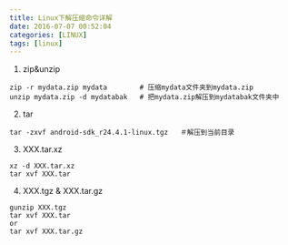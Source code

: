 ```yaml
---
title: Linux下解压缩命令详解
date: 2016-07-07 00:52:04
categories: [LINUX]
tags: [linux]
---
```


1. zip&unzip
```
zip -r mydata.zip mydata        # 压缩mydata文件夹到mydata.zip
unzip mydata.zip -d mydatabak   # 把mydata.zip解压到mydatabak文件夹中
```

  <!--more-->

2. tar
```
tar -zxvf android-sdk_r24.4.1-linux.tgz   ＃解压到当前目录
```
3. XXX.tar.xz
```
xz -d XXX.tar.xz
tar xvf XXX.tar
```
4. XXX.tgz & XXX.tar.gz
```
gunzip XXX.tgz
tar xvf XXX.tar
or
tar xvf XXX.tar.gz
```
